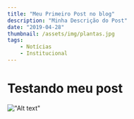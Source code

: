 ```yaml
---
title: "Meu Primeiro Post no blog"
description: "Minha Descrição do Post"
date: "2019-04-28"
thumbnail: /assets/img/plantas.jpg
tags: 
    - Notícias
    - Institucional
---
```


# Testando meu post

!["Alt text"](/assets/img/plantas.jpg)


